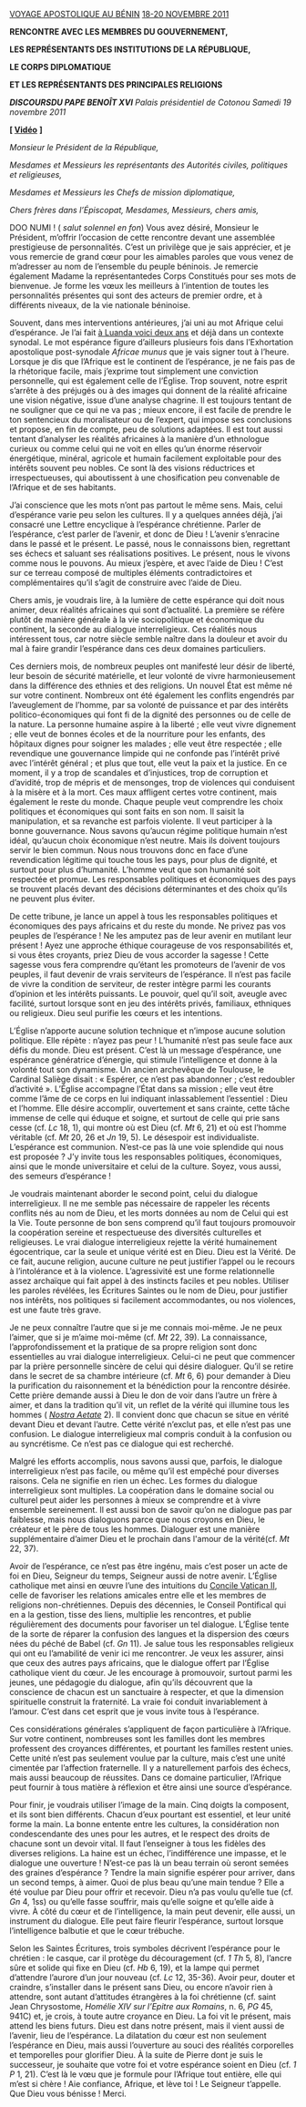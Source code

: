 [VOYAGE APOSTOLIQUE AU BÉNIN](/content/benedict-xvi/fr/travels/2011/index_benin.html) [18-20 NOVEMBRE 2011](/content/benedict-xvi/fr/travels/2011/index_benin.html)

**RENCONTRE AVEC LES MEMBRES DU GOUVERNEMENT,**

**LES REPRÉSENTANTS DES INSTITUTIONS DE LA RÉPUBLIQUE,**

**LE CORPS DIPLOMATIQUE**

**ET LES REPRÉSENTANTS DES PRINCIPALES RELIGIONS**

***DISCOURS******DU PAPE BENOÎT XVI*** *Palais présidentiel de Cotonou* *Samedi 19 novembre 2011*

**\[ [Vidéo](http://player.rv.va/vaticanplayer.asp?language=it&tic=VA_YS4EW873)** **\]**

*Monsieur le Président de la République,*

*Mesdames et Messieurs les représentants des Autorités civiles, politiques et religieuses,*

*Mesdames et Messieurs les Chefs de mission diplomatique,*

*Chers frères dans l’Épiscopat, Mesdames, Messieurs, chers amis,*

DOO NUMI ! ( *salut solennel en fon*) Vous avez désiré, Monsieur le Président, m’offrir l’occasion de cette rencontre devant une assemblée prestigieuse de personnalités. C’est un privilège que je sais apprécier, et je vous remercie de grand cœur pour les aimables paroles que vous venez de m’adresser au nom de l’ensemble du peuple béninois. Je remercie également Madame la représentantedes Corps Constitués pour ses mots de bienvenue. Je forme les vœux les meilleurs à l’intention de toutes les personnalités présentes qui sont des acteurs de premier ordre, et à différents niveaux, de la vie nationale béninoise.

Souvent, dans mes interventions antérieures, j’ai uni au mot Afrique celui d’espérance. Je l’ai fait [à Luanda voici deux ans](/content/benedict-xvi/fr/travels/2009/index_camerun-angola.html) et déjà dans un contexte synodal. Le mot espérance figure d’ailleurs plusieurs fois dans l’Exhortation apostolique post-synodale *Africae munus* que je vais signer tout à l’heure. Lorsque je dis que l’Afrique est le continent de l’espérance, je ne fais pas de la rhétorique facile, mais j’exprime tout simplement une conviction personnelle, qui est également celle de l’Église. Trop souvent, notre esprit s’arrête à des préjugés ou à des images qui donnent de la réalité africaine une vision négative, issue d’une analyse chagrine. Il est toujours tentant de ne souligner que ce qui ne va pas ; mieux encore, il est facile de prendre le ton sentencieux du moralisateur ou de l’expert, qui impose ses conclusions et propose, en fin de compte, peu de solutions adaptées. Il est tout aussi tentant d’analyser les réalités africaines à la manière d’un ethnologue curieux ou comme celui qui ne voit en elles qu’un énorme réservoir énergétique, minéral, agricole et humain facilement exploitable pour des intérêts souvent peu nobles. Ce sont là des visions réductrices et irrespectueuses, qui aboutissent à une chosification peu convenable de l’Afrique et de ses habitants.

J’ai conscience que les mots n’ont pas partout le même sens. Mais, celui d’espérance varie peu selon les cultures. Il y a quelques années déjà, j’ai consacré une Lettre encyclique à l’espérance chrétienne. Parler de l’espérance, c’est parler de l’avenir, et donc de Dieu ! L’avenir s’enracine dans le passé et le présent. Le passé, nous le connaissons bien, regrettant ses échecs et saluant ses réalisations positives. Le présent, nous le vivons comme nous le pouvons. Au mieux j’espère, et avec l’aide de Dieu ! C’est sur ce terreau composé de multiples éléments contradictoires et complémentaires qu’il s’agit de construire avec l’aide de Dieu.

Chers amis, je voudrais lire, à la lumière de cette espérance qui doit nous animer, deux réalités africaines qui sont d’actualité. La première se réfère plutôt de manière générale à la vie sociopolitique et économique du continent, la seconde au dialogue interreligieux. Ces réalités nous intéressent tous, car notre siècle semble naître dans la douleur et avoir du mal à faire grandir l’espérance dans ces deux domaines particuliers.

Ces derniers mois, de nombreux peuples ont manifesté leur désir de liberté, leur besoin de sécurité matérielle, et leur volonté de vivre harmonieusement dans la différence des ethnies et des religions. Un nouvel État est même né sur votre continent. Nombreux ont été également les conflits engendrés par l’aveuglement de l’homme, par sa volonté de puissance et par des intérêts politico-économiques qui font fi de la dignité des personnes ou de celle de la nature. La personne humaine aspire à la liberté ; elle veut vivre dignement ; elle veut de bonnes écoles et de la nourriture pour les enfants, des hôpitaux dignes pour soigner les malades ; elle veut être respectée ; elle revendique une gouvernance limpide qui ne confonde pas l’intérêt privé avec l’intérêt général ; et plus que tout, elle veut la paix et la justice. En ce moment, il y a trop de scandales et d’injustices, trop de corruption et d’avidité, trop de mépris et de mensonges, trop de violences qui conduisent à la misère et à la mort. Ces maux affligent certes votre continent, mais également le reste du monde. Chaque peuple veut comprendre les choix politiques et économiques qui sont faits en son nom. Il saisit la manipulation, et sa revanche est parfois violente. Il veut participer à la bonne gouvernance. Nous savons qu’aucun régime politique humain n’est idéal, qu’aucun choix économique n’est neutre. Mais ils doivent toujours servir le bien commun. Nous nous trouvons donc en face d’une revendication légitime qui touche tous les pays, pour plus de dignité, et surtout pour plus d’humanité. L’homme veut que son humanité soit respectée et promue. Les responsables politiques et économiques des pays se trouvent placés devant des décisions déterminantes et des choix qu’ils ne peuvent plus éviter.

De cette tribune, je lance un appel à tous les responsables politiques et économiques des pays africains et du reste du monde. Ne privez pas vos peuples de l’espérance ! Ne les amputez pas de leur avenir en mutilant leur présent ! Ayez une approche éthique courageuse de vos responsabilités et, si vous êtes croyants, priez Dieu de vous accorder la sagesse ! Cette sagesse vous fera comprendre qu’étant les promoteurs de l’avenir de vos peuples, il faut devenir de vrais serviteurs de l’espérance. Il n’est pas facile de vivre la condition de serviteur, de rester intègre parmi les courants d’opinion et les intérêts puissants. Le pouvoir, quel qu’il soit, aveugle avec facilité, surtout lorsque sont en jeu des intérêts privés, familiaux, ethniques ou religieux. Dieu seul purifie les cœurs et les intentions.

L’Église n’apporte aucune solution technique et n’impose aucune solution politique. Elle répète : n’ayez pas peur ! L’humanité n’est pas seule face aux défis du monde. Dieu est présent. C’est là un message d’espérance, une espérance génératrice d’énergie, qui stimule l’intelligence et donne à la volonté tout son dynamisme. Un ancien archevêque de Toulouse, le Cardinal Saliège disait : « Espérer, ce n’est pas abandonner ; c’est redoubler d’activité ». L’Église accompagne l’État dans sa mission ; elle veut être comme l’âme de ce corps en lui indiquant inlassablement l’essentiel : Dieu et l’homme. Elle désire accomplir, ouvertement et sans crainte, cette tâche immense de celle qui éduque et soigne, et surtout de celle qui prie sans cesse (cf. *Lc* 18, 1), qui montre où est Dieu (cf. *Mt* 6, 21) et où est l’homme véritable (cf. *Mt* 20, 26 et *Jn* 19, 5). Le désespoir est individualiste. L’espérance est communion. N’est-ce pas là une voie splendide qui nous est proposée ? J’y invite tous les responsables politiques, économiques, ainsi que le monde universitaire et celui de la culture. Soyez, vous aussi, des semeurs d’espérance !

Je voudrais maintenant aborder le second point, celui du dialogue interreligieux. Il ne me semble pas nécessaire de rappeler les récents conflits nés au nom de Dieu, et les morts données au nom de Celui qui est la Vie. Toute personne de bon sens comprend qu’il faut toujours promouvoir la coopération sereine et respectueuse des diversités culturelles et religieuses. Le vrai dialogue interreligieux rejette la vérité humainement égocentrique, car la seule et unique vérité est en Dieu. Dieu est la Vérité. De ce fait, aucune religion, aucune culture ne peut justifier l’appel ou le recours à l’intolérance et à la violence. L’agressivité est une forme relationnelle assez archaïque qui fait appel à des instincts faciles et peu nobles. Utiliser les paroles révélées, les Écritures Saintes ou le nom de Dieu, pour justifier nos intérêts, nos politiques si facilement accommodantes, ou nos violences, est une faute très grave.

Je ne peux connaître l’autre que si je me connais moi-même. Je ne peux l’aimer, que si je m’aime moi-même (cf. *Mt* 22, 39). La connaissance, l’approfondissement et la pratique de sa propre religion sont donc essentielles au vrai dialogue interreligieux. Celui-ci ne peut que commencer par la prière personnelle sincère de celui qui désire dialoguer. Qu’il se retire dans le secret de sa chambre intérieure (cf. *Mt* 6, 6) pour demander à Dieu la purification du raisonnement et la bénédiction pour la rencontre désirée. Cette prière demande aussi à Dieu le don de voir dans l’autre un frère à aimer, et dans la tradition qu’il vit, un reflet de la vérité qui illumine tous les hommes ( *[Nostra Aetate](/archive/hist_councils/ii_vatican_council/documents/vat-ii_decl_19651028_nostra-aetate_fr%0A.html)* 2). Il convient donc que chacun se situe en vérité devant Dieu et devant l’autre. Cette vérité n’exclut pas, et elle n’est pas une confusion. Le dialogue interreligieux mal compris conduit à la confusion ou au syncrétisme. Ce n’est pas ce dialogue qui est recherché.

Malgré les efforts accomplis, nous savons aussi que, parfois, le dialogue interreligieux n’est pas facile, ou même qu’il est empêché pour diverses raisons. Cela ne signifie en rien un échec. Les formes du dialogue interreligieux sont multiples. La coopération dans le domaine social ou culturel peut aider les personnes à mieux se comprendre et à vivre ensemble sereinement. Il est aussi bon de savoir qu’on ne dialogue pas par faiblesse, mais nous dialoguons parce que nous croyons en Dieu, le créateur et le père de tous les hommes. Dialoguer est une manière supplémentaire d’aimer Dieu et le prochain dans l'amour de la vérité(cf. *Mt* 22, 37).

Avoir de l’espérance, ce n’est pas être ingénu, mais c’est poser un acte de foi en Dieu, Seigneur du temps, Seigneur aussi de notre avenir. L’Église catholique met ainsi en œuvre l’une des intuitions du [Concile Vatican II](http://www.vatican.va/archive/hist_councils/ii_vatican_council/index_fr.htm), celle de favoriser les relations amicales entre elle et les membres de religions non-chrétiennes. Depuis des décennies, le Conseil Pontifical qui en a la gestion, tisse des liens, multiplie les rencontres, et publie régulièrement des documents pour favoriser un tel dialogue. L’Église tente de la sorte de réparer la confusion des langues et la dispersion des cœurs nées du péché de Babel (cf. *Gn* 11). Je salue tous les responsables religieux qui ont eu l’amabilité de venir ici me rencontrer. Je veux les assurer, ainsi que ceux des autres pays africains, que le dialogue offert par l’Église catholique vient du cœur. Je les encourage à promouvoir, surtout parmi les jeunes, une pédagogie du dialogue, afin qu’ils découvrent que la conscience de chacun est un sanctuaire à respecter, et que la dimension spirituelle construit la fraternité. La vraie foi conduit invariablement à l’amour. C’est dans cet esprit que je vous invite tous à l’espérance.

Ces considérations générales s’appliquent de façon particulière à l’Afrique. Sur votre continent, nombreuses sont les familles dont les membres professent des croyances différentes, et pourtant les familles restent unies. Cette unité n’est pas seulement voulue par la culture, mais c’est une unité cimentée par l’affection fraternelle. Il y a naturellement parfois des échecs, mais aussi beaucoup de réussites. Dans ce domaine particulier, l’Afrique peut fournir à tous matière à réflexion et être ainsi une source d’espérance.

Pour finir, je voudrais utiliser l’image de la main. Cinq doigts la composent, et ils sont bien différents. Chacun d’eux pourtant est essentiel, et leur unité forme la main. La bonne entente entre les cultures, la considération non condescendante des unes pour les autres, et le respect des droits de chacune sont un devoir vital. Il faut l’enseigner à tous les fidèles des diverses religions. La haine est un échec, l’indifférence une impasse, et le dialogue une ouverture ! N’est-ce pas là un beau terrain où seront semées des graines d’espérance ? Tendre la main signifie espérer pour arriver, dans un second temps, à aimer. Quoi de plus beau qu’une main tendue ? Elle a été voulue par Dieu pour offrir et recevoir. Dieu n’a pas voulu qu’elle tue (cf. *Gn* 4, 1ss) ou qu’elle fasse souffrir, mais qu’elle soigne et qu’elle aide à vivre. À côté du cœur et de l’intelligence, la main peut devenir, elle aussi, un instrument du dialogue. Elle peut faire fleurir l’espérance, surtout lorsque l’intelligence balbutie et que le cœur trébuche.

Selon les Saintes Écritures, trois symboles décrivent l’espérance pour le chrétien : le casque, car il protège du découragement (cf. *1 Th* 5, 8), l’ancre sûre et solide qui fixe en Dieu (cf. *Hb* 6, 19), et la lampe qui permet d’attendre l’aurore d’un jour nouveau (cf. *Lc* 12, 35-36). Avoir peur, douter et craindre, s’installer dans le présent sans Dieu, ou encore n’avoir rien à attendre, sont autant d’attitudes étrangères à la foi chrétienne (cf. saint Jean Chrysostome, *Homélie XIV sur l’Epitre aux Romains*, n. 6, *PG* 45, 941C) et, je crois, à toute autre croyance en Dieu. La foi vit le présent, mais attend les biens futurs. Dieu est dans notre présent, mais il vient aussi de l’avenir, lieu de l’espérance. La dilatation du cœur est non seulement l’espérance en Dieu, mais aussi l’ouverture au souci des réalités corporelles et temporelles pour glorifier Dieu. À la suite de Pierre dont je suis le successeur, je souhaite que votre foi et votre espérance soient en Dieu (cf. *1 P* 1, 21). C’est là le vœu que je formule pour l’Afrique tout entière, elle qui m’est si chère ! Aie confiance, Afrique, et lève toi ! Le Seigneur t’appelle. Que Dieu vous bénisse ! Merci.